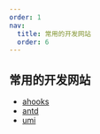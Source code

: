 ```yaml
---
order: 1
nav:
  title: 常用的开发网站
  order: 6
---
```


## 常用的开发网站

- [ahooks](https://ahooks.js.org/zh-CN/)
- [antd](https://ant-design.antgroup.com/components/overview-cn)
- [umi](https://umijs.org/docs/introduce/introduce)
